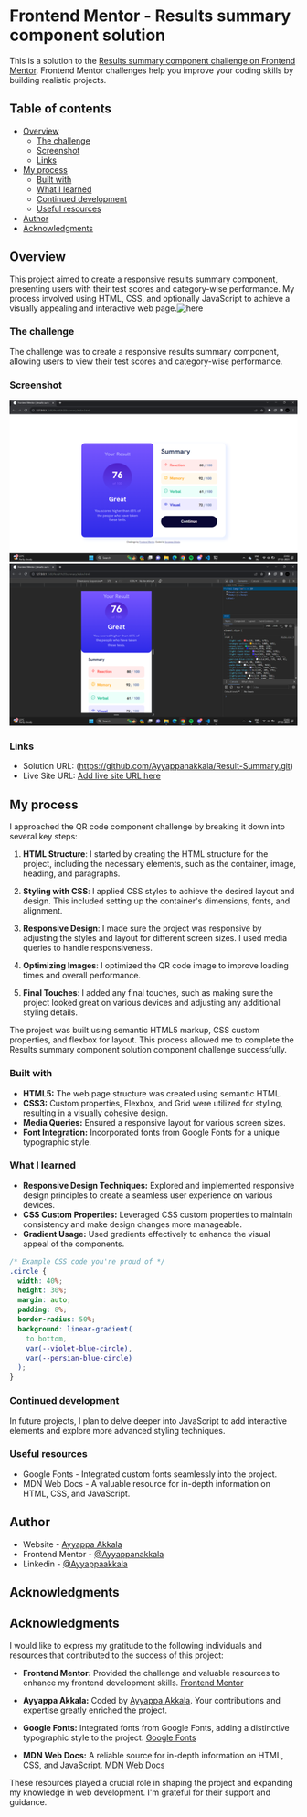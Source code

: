 # Frontend Mentor - Results summary component solution

This is a solution to the [Results summary component challenge on Frontend Mentor](https://www.frontendmentor.io/challenges/results-summary-component-CE_K6s0maV). Frontend Mentor challenges help you improve your coding skills by building realistic projects.

## Table of contents

- [Overview](#overview)
  - [The challenge](#the-challenge)
  - [Screenshot](#screenshot)
  - [Links](#links)
- [My process](#my-process)
  - [Built with](#built-with)
  - [What I learned](#what-i-learned)
  - [Continued development](#continued-development)
  - [Useful resources](#useful-resources)
- [Author](#author)
- [Acknowledgments](#acknowledgments)

## Overview

This project aimed to create a responsive results summary component, presenting users with their test scores and category-wise performance. My process involved using HTML, CSS, and optionally JavaScript to achieve a visually appealing and interactive web page.![here]()

### The challenge

The challenge was to create a responsive results summary component, allowing users to view their test scores and category-wise performance.

### Screenshot

![Desktop View](./Screenshots/Desktop%20View.png)
![Mobile View](./Screenshots/Mobile%20View.png)

### Links

- Solution URL: (https://github.com/Ayyappanakkala/Result-Summary.git)
- Live Site URL: [Add live site URL here](https://your-live-site-url.com)

## My process

I approached the QR code component challenge by breaking it down into several key steps:

1. **HTML Structure**: I started by creating the HTML structure for the project, including the necessary elements, such as the container, image, heading, and paragraphs.

2. **Styling with CSS**: I applied CSS styles to achieve the desired layout and design. This included setting up the container's dimensions, fonts, and alignment.

3. **Responsive Design**: I made sure the project was responsive by adjusting the styles and layout for different screen sizes. I used media queries to handle responsiveness.

4. **Optimizing Images**: I optimized the QR code image to improve loading times and overall performance.

5. **Final Touches**: I added any final touches, such as making sure the project looked great on various devices and adjusting any additional styling details.

The project was built using semantic HTML5 markup, CSS custom properties, and flexbox for layout. This process allowed me to complete the Results summary component solution component challenge successfully.

### Built with

- **HTML5:** The web page structure was created using semantic HTML.
- **CSS3:** Custom properties, Flexbox, and Grid were utilized for styling, resulting in a visually cohesive design.
- **Media Queries:** Ensured a responsive layout for various screen sizes.
- **Font Integration:** Incorporated fonts from Google Fonts for a unique typographic style.

### What I learned

- **Responsive Design Techniques:** Explored and implemented responsive design principles to create a seamless user experience on various devices.
- **CSS Custom Properties:** Leveraged CSS custom properties to maintain consistency and make design changes more manageable.
- **Gradient Usage:** Used gradients effectively to enhance the visual appeal of the components.

```css
/* Example CSS code you're proud of */
.circle {
  width: 40%;
  height: 30%;
  margin: auto;
  padding: 8%;
  border-radius: 50%;
  background: linear-gradient(
    to bottom,
    var(--violet-blue-circle),
    var(--persian-blue-circle)
  );
}
```

### Continued development

In future projects, I plan to delve deeper into JavaScript to add interactive elements and explore more advanced styling techniques.

### Useful resources

- Google Fonts - Integrated custom fonts seamlessly into the project.
- MDN Web Docs - A valuable resource for in-depth information on HTML, CSS, and JavaScript.

## Author

- Website - [Ayyappa Akkala](-https://github.com/Ayyappanakkala/Personal_Portfolio.git)
- Frontend Mentor - [@Ayyappanakkala](https://www.frontendmentor.io/profile/@Ayyappanakkala)
- Linkedin - [@Ayyappaakkala](http://www.linkedin.com/in/ayyappaakkala)

## Acknowledgments

## Acknowledgments

I would like to express my gratitude to the following individuals and resources that contributed to the success of this project:

- **Frontend Mentor:** Provided the challenge and valuable resources to enhance my frontend development skills.
  [Frontend Mentor](https://www.frontendmentor.io)

- **Ayyappa Akkala:** Coded by [Ayyappa Akkala](https://github.com/Ayyappanakkala). Your contributions and expertise greatly enriched the project.

- **Google Fonts:** Integrated fonts from Google Fonts, adding a distinctive typographic style to the project.
  [Google Fonts](https://fonts.google.com/)

- **MDN Web Docs:** A reliable source for in-depth information on HTML, CSS, and JavaScript.
  [MDN Web Docs](https://developer.mozilla.org/)

These resources played a crucial role in shaping the project and expanding my knowledge in web development. I'm grateful for their support and guidance.
